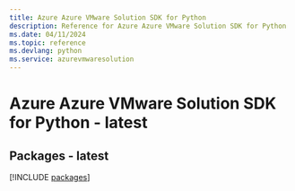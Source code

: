 ```yaml
---
title: Azure Azure VMware Solution SDK for Python
description: Reference for Azure Azure VMware Solution SDK for Python
ms.date: 04/11/2024
ms.topic: reference
ms.devlang: python
ms.service: azurevmwaresolution
---
```

# Azure Azure VMware Solution SDK for Python - latest
## Packages - latest
[!INCLUDE [packages](azure-vmware-solution-index.md)]